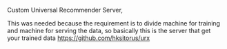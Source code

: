 Custom Universal Recommender Server,

This was needed because the requirement is to divide machine for training and machine for serving the data,
so basically this is the server that get your trained data https://github.com/hksitorus/urx
